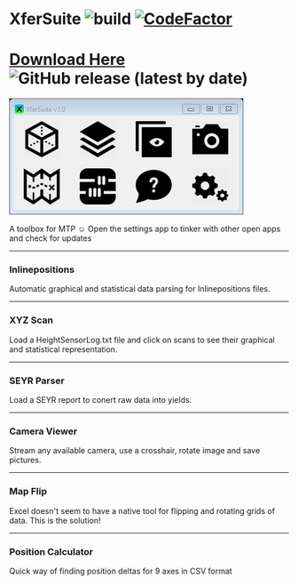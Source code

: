 # XferSuite ![build](https://github.com/bradmartin333/XferSuite/actions/workflows/dotnet.yml/badge.svg) [![CodeFactor](https://www.codefactor.io/repository/github/bradmartin333/xfersuite/badge/master)](https://www.codefactor.io/repository/github/bradmartin333/xfersuite/overview/master)

# **[Download Here](https://bradmartin333.github.io/utility/XferSuite)** ![GitHub release (latest by date)](https://img.shields.io/github/v/release/bradmartin333/xfersuite)

![image](/XferSuite/Main.png)

A toolbox for MTP ☺
Open the settings app to tinker with other open apps and check for updates
___
### Inlinepositions
Automatic graphical and statistical data parsing for Inlinepositions files.
___
### XYZ Scan
Load a HeightSensorLog.txt file and click on scans to see their graphical and statistical representation.
___
### SEYR Parser
Load a SEYR report to conert raw data into yields.
___
### Camera Viewer
Stream any available camera, use a crosshair, rotate image and save pictures.
___
### Map Flip
Excel doesn't seem to have a native tool for flipping and rotating grids of data.
This is the solution!
___
### Position Calculator
Quick way of finding position deltas for 9 axes in CSV format
